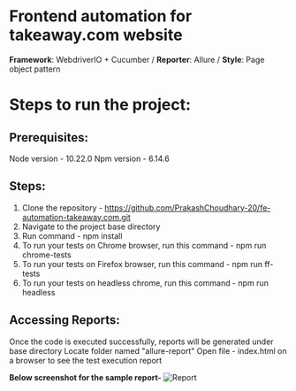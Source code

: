 
# Frontend automation for takeaway.com website

**Framework**: WebdriverIO + Cucumber / 
**Reporter**: Allure / 
**Style**: Page object pattern

# Steps to run the project:

## Prerequisites:
  Node version - 10.22.0
  Npm version - 6.14.6

## Steps:
1. Clone the repository - https://github.com/PrakashChoudhary-20/fe-automation-takeaway.com.git
2. Navigate to the project base directory
3. Run command - npm install
4. To run your tests on Chrome browser, run this command - npm run chrome-tests
5. To run your tests on Firefox browser, run this command - npm run ff-tests
6. To run your tests on headless chrome, run this command - npm run headless

## Accessing Reports:
Once the code is executed successfully, reports will be generated under base directory
Locate folder named "allure-report"
Open file - index.html on a browser to see the test execution report

**Below screenshot for the sample report-** 
![Report](https://user-images.githubusercontent.com/12295323/93723428-6e27f500-fb96-11ea-94d4-83e548a94ffb.png)
